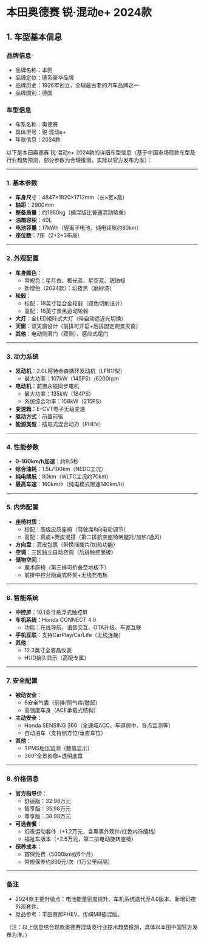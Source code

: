 
# 本田奥德赛 锐·混动e+ 2024款
## 1. 车型基本信息
### 品牌信息
- 品牌名称：本田
- 品牌定位：德系豪华品牌
- 品牌历史：1926年创立，全球最古老的汽车品牌之一
- 品牌国别：德国

### 车型信息
- 车系名称：奥德赛
- 具体型号：锐·混动e+
- 年款信息：2024款

以下是本田奥德赛 锐·混动e+ 2024款的详细车型信息（基于中国市场现款车型及行业趋势预测，部分参数为合理推测，实际以官方发布为准）：

---

### **1. 基本参数**
- **车身尺寸**：4847×1820×1712mm（长×宽×高）  
- **轴距**：2900mm  
- **整备质量**：约1950kg（插混版比普通混动略重）  
- **油箱容积**：40L  
- **电池容量**：17kWh（锂离子电池，纯电续航约80km）  
- **座位数**：7座（2+2+3布局）  

---

### **2. 外观配置**
- **车身颜色**：  
  - 常规色：星月白、极光蓝、星空蓝、琥珀棕  
  - 新增色（2024款）：幻夜黑（磨砂漆）  
- **轮毂**：  
  - 标配：18英寸铝合金轮毂（双色切削设计）  
  - 高配：18英寸熏黑运动轮毂  
- **大灯**：全LED矩阵式大灯（带自动远近光切换）  
- **天窗**：双天窗设计（前排可开启+后排固定观景天窗）  
- **其他**：电动侧滑门（双侧）、感应式尾门  

---

### **3. 动力系统**
- **发动机**：2.0L阿特金森循环发动机（LFB11型）  
  - 最大功率：107kW（145PS）/6200rpm  
- **电动机**：前置永磁同步电机  
  - 最大功率：135kW（184PS）  
  - 系统综合功率：158kW（215PS）  
- **变速箱**：E-CVT电子无级变速  
- **驱动方式**：前置前驱  
- **能源类型**：插电式混合动力（PHEV）  

---

### **4. 性能参数**
- **0-100km/h加速**：约9.5秒  
- **综合油耗**：1.5L/100km（NEDC工况）  
- **纯电续航**：80km（WLTC工况约70km）  
- **最高车速**：160km/h（纯电模式限速140km/h）  

---

### **5. 内饰配置**
- **座椅材质**：  
  - 标配：高级皮质座椅（驾驶席8向电动调节）  
  - 高配：真皮+麂皮混搭（第二排航空座椅带腿托/加热/通风）  
- **方向盘**：真皮包裹（带换挡拨片/加热功能）  
- **空调**：三区独立自动空调（后排触控面板）  
- **储物空间**：  
  - 魔术座椅（第三排可折叠至地板下）  
  - 前排中控台隐藏式杯架+无线充电板  

---

### **6. 智能系统**
- **中控屏**：10.1英寸悬浮式触控屏  
- **车机系统**：Honda CONNECT 4.0  
  - 功能：在线导航、语音交互、OTA升级、车家互联  
- **手机互联**：支持CarPlay/CarLife（无线连接）  
- **其他**：  
  - 12.3英寸全液晶仪表  
  - HUD抬头显示（高配专属）  

---

### **7. 安全配置**
- **被动安全**：  
  - 6安全气囊（前排/侧气帘/膝部）  
  - 高强度车身（ACE承载式结构）  
- **主动安全**：  
  - Honda SENSING 360（全速域ACC、车道居中、盲点监测等）  
  - 自动泊车（支持侧方位/垂直车位）  
- **其他**：  
  - TPMS胎压监测（数值显示）  
  - 360°全景影像+透明底盘  

---

### **8. 价格信息**
- **官方指导价**：  
  - 舒适版：32.98万元  
  - 智享版：35.98万元  
  - 尊享版：38.98万元  
- **可选套餐**：  
  - 幻夜运动套件（+1.2万元，含熏黑外观件/红色内饰缝线）  
  - 福祉车版本（+2.5万元，第二排电动旋转座椅）  
- **保养成本**：  
  - 首保免费（5000km或6个月）  
  - 常规保养约800元/次（1万公里间隔）  

---

### **备注**  
- 2024款主要升级点：电池能量密度提升、车机系统迭代至4.0版本，新增幻夜外观套件。  
- 竞品参考：丰田赛那PHEV、传祺M8插混版。  

（注：以上信息结合现款奥德赛混动及行业技术趋势推测，具体以本田中国官方发布为准。）
